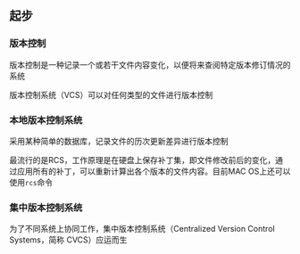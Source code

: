 ## 起步

### 版本控制

版本控制是一种记录一个或若干文件内容变化，以便将来查阅特定版本修订情况的系统

版本控制系统（VCS）可以对任何类型的文件进行版本控制

### 本地版本控制系统

采用某种简单的数据库，记录文件的历次更新差异进行版本控制

最流行的是RCS，工作原理是在硬盘上保存补丁集，即文件修改前后的变化，通过应用所有的补丁，可以重新计算出各个版本的文件内容。目前MAC OS上还可以使用`rcs`命令

### 集中版本控制系统

为了不同系统上协同工作，集中版本控制系统（Centralized Version Control Systems，简称 CVCS）应运而生